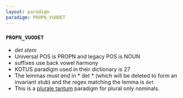 ```yaml
---
layout: paradigm
paradigm: PROPN_VUODET
---
```

### ` PROPN_VUODET `

* _det stem_
* Universal POS is PROPN and legacy POS is NOUN
* suffixes use back vowel harmony
* KOTUS paradigm used in their dictionary is 27
* The lemmas must end in * det * (which will be deleted to form an invariant stub) and the regex matching the lemma is ` det `
* This is a [plurale tantum](https://en.wikipedia.org/wiki/Plurale_tantum) paradigm for plural only nominals.
